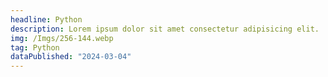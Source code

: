 ```yaml
---
headline: Python
description: Lorem ipsum dolor sit amet consectetur adipisicing elit.
img: /Imgs/256-144.webp
tag: Python
dataPublished: "2024-03-04"
---
```

